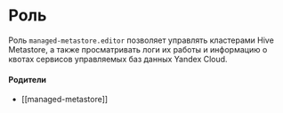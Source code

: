 # Роль

Роль `managed-metastore.editor` позволяет управлять кластерами Hive Metastore, а также просматривать логи их работы и информацию о квотах сервисов управляемых баз данных Yandex Cloud.


#### Родители

- [[managed-metastore]]
